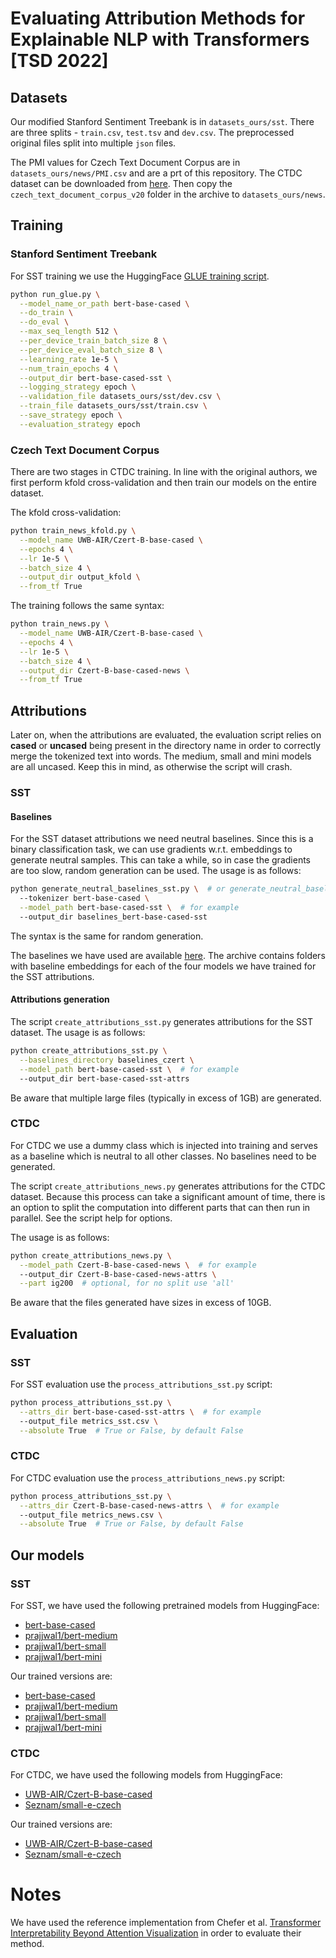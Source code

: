 # Evaluating Attribution Methods for Explainable NLP with Transformers [TSD 2022]

## Datasets

Our modified Stanford Sentiment Treebank is in <code>datasets_ours/sst</code>.
There are three splits - <code>train.csv</code>, <code>test.tsv</code> and <code>dev.csv</code>. The preprocessed original files split into multiple <code>json</code> files.

The PMI values for Czech Text Document Corpus are in <code>datasets_ours/news/PMI.csv</code> and are a prt of this repository.
The CTDC dataset can be downloaded from [here](http://ctdc.kiv.zcu.cz/).
Then copy the <code>czech_text_document_corpus_v20</code> folder in the archive to <code>datasets_ours/news</code>.

## Training
### Stanford Sentiment Treebank
For SST training we use the HuggingFace [GLUE training script](https://github.com/huggingface/transformers/tree/main/examples/pytorch/text-classification).
```bash
python run_glue.py \
  --model_name_or_path bert-base-cased \
  --do_train \
  --do_eval \
  --max_seq_length 512 \
  --per_device_train_batch_size 8 \
  --per_device_eval_batch_size 8 \
  --learning_rate 1e-5 \
  --num_train_epochs 4 \
  --output_dir bert-base-cased-sst \
  --logging_strategy epoch \
  --validation_file datasets_ours/sst/dev.csv \
  --train_file datasets_ours/sst/train.csv \
  --save_strategy epoch \
  --evaluation_strategy epoch
```
### Czech Text Document Corpus
There are two stages in CTDC training. In line with the original authors, we first perform kfold cross-validation and then train our models on the entire dataset.

The kfold cross-validation:
```bash
python train_news_kfold.py \
  --model_name UWB-AIR/Czert-B-base-cased \
  --epochs 4 \
  --lr 1e-5 \
  --batch_size 4 \
  --output_dir output_kfold \
  --from_tf True
```

The training follows the same syntax:
```bash
python train_news.py \
  --model_name UWB-AIR/Czert-B-base-cased \
  --epochs 4 \
  --lr 1e-5 \
  --batch_size 4 \
  --output_dir Czert-B-base-cased-news \
  --from_tf True
```

## Attributions

Later on, when the attributions are evaluated, the evaluation script relies on <b>cased</b> or <b>uncased</b> being present in the directory name
in order to correctly merge the tokenized text into words. The medium, small and mini models are all uncased. Keep this in mind, as otherwise the script will crash. 

### SST

#### Baselines
For the SST dataset attributions we need neutral baselines.
Since this is a binary classification task, we can use gradients w.r.t. embeddings to generate neutral samples.
This can take a while, so in case the gradients are too slow, random generation can be used.
The usage is as follows:
```bash
python generate_neutral_baselines_sst.py \  # or generate_neutral_baselines_random_sst.py
  --tokenizer bert-base-cased \
  --model_path bert-base-cased-sst \  # for example
  --output_dir baselines_bert-base-cased-sst
```

The syntax is the same for random generation.

The baselines we have used are available [here](https://drive.google.com/file/d/1264QRfPhWkm7_dx9hmRRXFRykdiTeKRp/view?usp=sharing). 
The archive contains folders with baseline embeddings for each of the four models we have trained 
for the SST attributions.

#### Attributions generation
The script <code>create_attributions_sst.py</code> generates attributions for the SST dataset.
The usage is as follows:
```bash
python create_attributions_sst.py \
  --baselines_directory baselines_czert \
  --model_path bert-base-cased-sst \  # for example
  --output_dir bert-base-cased-sst-attrs 
```

Be aware that multiple large files (typically in excess of 1GB) are generated.

### CTDC

For CTDC we use a dummy class which is injected into training and serves as a baseline which is neutral to all other classes.
No baselines need to be generated.

The script <code>create_attributions_news.py</code> generates attributions for the CTDC dataset.
Because this process can take a significant amount of time, there is an option to split the computation into different parts that can then run in parallel. See the script help for options.

The usage is as follows:
```bash
python create_attributions_news.py \
  --model_path Czert-B-base-cased-news \  # for example
  --output_dir Czert-B-base-cased-news-attrs \
  --part ig200  # optional, for no split use 'all'
```

Be aware that the files generated have sizes in excess of 10GB.

## Evaluation

### SST

For SST evaluation use the <code>process_attributions_sst.py</code> script:
```bash
python process_attributions_sst.py \
  --attrs_dir bert-base-cased-sst-attrs \  # for example
  --output_file metrics_sst.csv \
  --absolute True  # True or False, by default False
```

### CTDC

For CTDC evaluation use the <code>process_attributions_news.py</code> script:
```bash
python process_attributions_sst.py \
  --attrs_dir Czert-B-base-cased-news-attrs \  # for example
  --output_file metrics_news.csv \
  --absolute True  # True or False, by default False
```

## Our models

### SST

For SST, we have used the following pretrained models from HuggingFace:
* [bert-base-cased](https://huggingface.co/bert-base-cased)
* [prajjwal1/bert-medium](https://huggingface.co/prajjwal1/bert-medium)
* [prajjwal1/bert-small](https://huggingface.co/prajjwal1/bert-small)
* [prajjwal1/bert-mini](https://huggingface.co/prajjwal1/bert-mini)

Our trained versions are:
* [bert-base-cased](https://drive.google.com/file/d/10LiYqr8HL3Zhpy-k4izKlLh57ZjPz-w9/view?usp=sharing)
* [prajjwal1/bert-medium](https://drive.google.com/file/d/1YPwFFUn_Grm6zq18GPmnlRH9dZnfS1_s/view?usp=sharing)
* [prajjwal1/bert-small](https://drive.google.com/file/d/1v70e0ScMMfIZWyti4aS_ZTvNZEYk8s2M/view?usp=sharing)
* [prajjwal1/bert-mini](https://drive.google.com/file/d/1tvUx31QC6WAjhdCjy_ZMZ6h_iEnI1REz/view?usp=sharing)

### CTDC

For CTDC, we have used the following models from HuggingFace:
* [UWB-AIR/Czert-B-base-cased](https://huggingface.co/UWB-AIR/Czert-B-base-cased)
* [Seznam/small-e-czech](https://huggingface.co/Seznam/small-e-czech)

Our trained versions are:
* [UWB-AIR/Czert-B-base-cased](https://drive.google.com/file/d/19nGVbkb46XqqMy4Z7f3C881fTw8OgEKq/view?usp=sharing)
* [Seznam/small-e-czech](https://drive.google.com/file/d/1wdubynicCkcAXr_zZUEODIM6dZOm0OE-/view?usp=sharing)


# Notes

We have used the reference implementation from Chefer et al. [Transformer Interpretability Beyond Attention Visualization](https://github.com/hila-chefer/Transformer-Explainability) in order to evaluate their method.